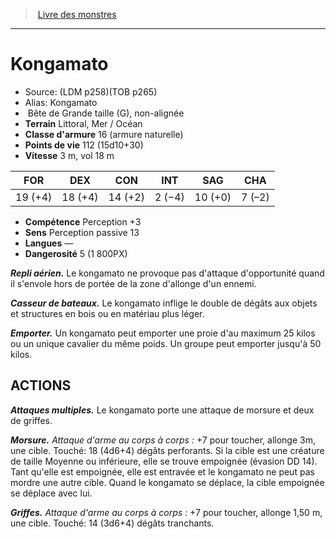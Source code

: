 ﻿> [Livre des monstres](tome_of_beasts.md)

---

# Kongamato

- Source: (LDM p258)(TOB p265)
- Alias: Kongamato
-  Bête de Grande taille (G), non-alignée
- **Terrain** Littoral, Mer / Océan
- **Classe d'armure** 16 (armure naturelle)
- **Points de vie** 112 (15d10+30)
- **Vitesse** 3 m, vol 18 m

|FOR|DEX|CON|INT|SAG|CHA|
|---|---|---|---|---|---|
|19 (+4)|18 (+4)|14 (+2)|2 (−4)|10 (+0)|7 (–2)|

- **Compétence** Perception +3
- **Sens** Perception passive 13
- **Langues** —
- **Dangerosité** 5 (1 800PX)

**_Repli aérien._** Le kongamato ne provoque pas d'attaque d'opportunité quand il s'envole hors de portée de la zone d'allonge d'un ennemi.

**_Casseur de bateaux._** Le kongamato inflige le double de dégâts aux objets et structures en bois ou en matériau plus léger.

**_Emporter._** Un kongamato peut emporter une proie d'au maximum 25 kilos ou un unique cavalier du même poids. Un groupe peut emporter jusqu'à 50 kilos.

## ACTIONS

**_Attaques multiples._** Le kongamato porte une attaque de morsure et deux de griffes.

**_Morsure._** _Attaque d'arme au corps à corps :_ +7 pour toucher, allonge 3m, une cible. Touché: 18 (4d6+4) dégâts perforants. Si la cible est une créature de taille Moyenne ou inférieure, elle se trouve empoignée (évasion DD 14). Tant qu'elle est empoignée, elle est entravée et le kongamato ne peut pas mordre une autre cible. Quand le kongamato se déplace, la cible empoignée se déplace avec lui.

**_Griffes._** _Attaque d'arme au corps à corps :_ +7 pour toucher, allonge 1,50 m, une cible. Touché: 14 (3d6+4) dégâts tranchants.

